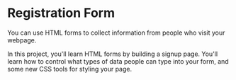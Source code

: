 # Registration Form

You can use HTML forms to collect information from people who visit your webpage.

In this project, you'll learn HTML forms by building a signup page. You'll learn how to control what types of data people can type into your form, and some new CSS tools for styling your page.
